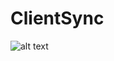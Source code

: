 # ClientSync







![alt text](https://github.com/DimpleZatkia/ClientSync/blob/main/capture.jpg?raw=true)
